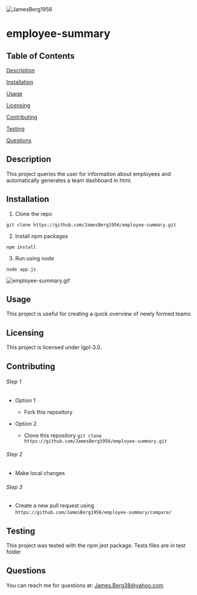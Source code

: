 ![JamesBerg1956](https://avatars0.githubusercontent.com/u/59320072?v=4)
# employee-summary

## Table of Contents

[Description](./README.md#Description)

[Installation](./README.md#Installation)

[Usage](./README.md#Usage)

[Licensing](./README.md#Licensing)

[Contributing](./README.md#Contributing)

[Testing](./README.md#Testing)

[Questions](./README.md#Questions)
## Description
                        
This project queries the user for information about employees and automatically generates a team dashboard in html.
## Installation
                        
1. Clone the repo
                        
`git clone https://github.com/JamesBerg1956/employee-summary.git`
                        
2. Install npm packages
                        
`npm install`

3. Run using node

`node app.js`

![employee-summary.gif](./Assets/employee-summary.gif)

## Usage
                        
This project is useful for creating a quick overview of newly formed teams
## Licensing
                        
This project is licensed under lgpl-3.0.
## Contributing
                        
###### Step 1
                        
* Option 1
                        
  - Fork this repository
                        
* Option 2
                        
  - Clone this repository `git clone https://github.com/JamesBerg1956/employee-summary.git`
                        
###### Step 2
                        
* Make local changes
                        
###### Step 3
                        
* Create a new pull request using `https://github.com/JamesBerg1956/employee-summary/compare/`
## Testing
                        
This project was tested with the npm jest package. Tests files are in test folder
## Questions
                        
You can reach me for questions at: James.Berg38@yahoo.com